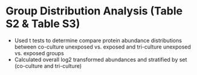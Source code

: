 # Group Distribution Analysis (Table S2 & Table S3)

- Used t tests to determine compare protein abundance distributions between co-culture unexposed vs. exposed and tri-culture unexposed vs. exposed groups
- Calculated overall log2 transformed abundances and stratified by set (co-culture and tri-culture)
